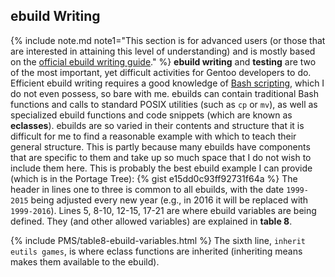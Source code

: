 ## ebuild Writing
{% include note.md note1="This section is for advanced users (or those that are interested in attaining this level of understanding) and is mostly based on the [official ebuild writing guide](https://devmanual.gentoo.org/)." %}
**ebuild writing** and **testing** are two of the most important, yet difficult activities for Gentoo developers to do. Efficient ebuild writing requires a good knowledge of [Bash scripting](/2015/11/26/bash-scripting-and-the-command-line-an-introduction-for-sabayon-users/), which I do not even possess, so bare with me. ebuilds can contain traditional Bash functions and calls to standard POSIX utilities (such as `cp` or `mv`), as well as specialized ebuild functions and code snippets (which are known as **eclasses**). ebuilds are so varied in their contents and structure that it is difficult for me to find a reasonable example with which to teach their general structure. This is partly because many ebuilds have components that are specific to them and take up so much space that I do not wish to include them here. This is probably the best ebuild example I can provide (which is in the Portage Tree):
{% gist e15dd0c93ff92731f64a %}
The header in lines one to three is common to all ebuilds, with the date `1999-2015` being adjusted every new year (e.g., in 2016 it will be replaced with `1999-2016`). Lines 5, 8-10, 12-15, 17-21 are where ebuild variables are being defined. They (and other allowed variables) are explained in **table 8**.

{% include PMS/table8-ebuild-variables.html %}
The sixth line, `inherit eutils games`, is where eclass functions are inherited (inheriting means makes them available to the ebuild).
